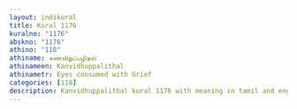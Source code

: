 ```yaml
---
layout: indikural
title: Kural 1176
kuralno: "1176"
abskno: "1176"
athino: "118"
athiname: கண்விதுப்பழிதல்
athinameen: Kanvidhuppalithal
athinametr: Eyes consumed with Grief
categories: [118]
description: Kanvidhuppalithal kural 1176 with meaning in tamil and english 
---
```



